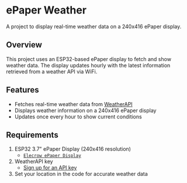 # ePaper Weather

A project to display real-time weather data on a 240x416 ePaper display.

## Overview

This project uses an ESP32-based ePaper display to fetch and show weather data. The display updates hourly with the latest information retrieved from a weather API via WiFi.

## Features

- Fetches real-time weather data from [WeatherAPI](https://www.weatherapi.com/)
- Displays weather information on a 240x416 ePaper display
- Updates once every hour to show current conditions

## Requirements

1. ESP32 3.7" ePaper Display (240x416 resolution)
   - [`Elecrow ePaper Display`](https://www.elecrow.com/crowpanel-esp32-3-7-e-paper-hmi-display-with-240-416-resolution-black-white-color-driven-by-spi-interface.html)
2. WeatherAPI key
   - [Sign up for an API key](https://www.weatherapi.com/)
3. Set your location in the code for accurate weather data
